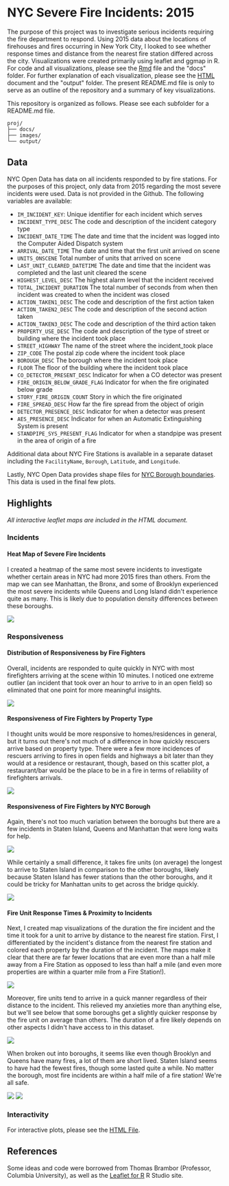 # NYC Severe Fire Incidents: 2015
The purpose of this project was to investigate serious incidents requiring the fire department to respond. Using 2015 data about the locations of firehouses and fires occurring in New York City, I looked to see whether response times and distance from the nearest fire station differed across the city. Visualizations were created primarily using leaflet and ggmap in R. For code and all visualizations, please see the [Rmd](.hw2/docs/Beiers_NYCFires.Rmd) file and the "docs" folder. For further explanation of each visualization, please see the [HTML](.hw2/output/Beiers_NYCFires.html) document and the "output" folder. The present README.md file is only to serve as an outline of the repository and a summary of key visualizations.

This repository is organized as follows. Please see each subfolder for a README.md file.

```
proj/
├── docs/
├── images/
└── output/
```

## Data
NYC Open Data has data on all incidents responded to by fire stations. For the purposes of this project, only data from 2015 regarding the most severe incidents were used. Data is not provided in the Github. The following variables are available:

  - `IM_INCIDENT_KEY`:	Unique identifier for each incident which serves
  - `INCIDENT_TYPE_DESC`	The code and description of the incident category type
  - `INCIDENT_DATE_TIME`	The date and time that the incident was logged into the Computer Aided Dispatch system
  - `ARRIVAL_DATE_TIME`	The date and time that the first unit arrived on scene
  - `UNITS_ONSCENE`	Total number of units that arrived on scene
  - `LAST_UNIT_CLEARED_DATETIME`	The date and time that the incident was completed and the last unit cleared the scene
  - `HIGHEST_LEVEL_DESC`	The highest alarm level that the incident received
  - `TOTAL_INCIDENT_DURATION`	The total number of seconds from when then incident was created to when the incident was closed
  - `ACTION_TAKEN1_DESC`	The code and description of the first action taken
  - `ACTION_TAKEN2_DESC`	The code and description of the second action taken
  - `ACTION_TAKEN3_DESC`	The code and description of the third action taken
  - `PROPERTY_USE_DESC`	The code and description of the type of street or building where the incident took place
  - `STREET_HIGHWAY` The name of the street where the incident_took place
  - `ZIP_CODE`	The postal zip code where the incident took place
  - `BOROUGH_DESC`	The borough where the incident took place
  - `FLOOR`	The floor of the building where the incident took place
  - `CO_DETECTOR_PRESENT_DESC`	Indicator for when a CO detector was present
  - `FIRE_ORIGIN_BELOW_GRADE_FLAG`	Indicator for when the fire originated below grade
  - `STORY_FIRE_ORIGIN_COUNT`	Story in which the fire originated
  - `FIRE_SPREAD_DESC`	How far the fire spread from the object of origin
  - `DETECTOR_PRESENCE_DESC`	Indicator for when a  detector was present
  - `AES_PRESENCE_DESC`	Indicator for when an Automatic Extinguishing System is present
  - `STANDPIPE_SYS_PRESENT_FLAG`	Indicator for when a standpipe was present in the area of origin of a fire


Additional data about NYC Fire Stations is available in a separate dataset including the `FacilityName`, `Borough`, `Latitude`, and `Longitude`.

 Lastly, NYC Open Data provides shape files for [NYC Borough boundaries](https://data.cityofnewyork.us/City-Government/Borough-Boundaries/tqmj-j8zm/data). This data is used in the final few plots.

## Highlights

*All interactive leaflet maps are included in the HTML document.*
### Incidents
#### Heat Map of Severe Fire Incidents
I created a heatmap of the same most severe incidents to investigate whether certain areas in NYC had more 2015 fires than others. From the map we can see Manhattan, the Bronx, and some of Brooklyn experienced the most severe incidents while Queens and Long Island didn't experience quite as many. This is likely due to population density differences between these boroughs.

![](../hw2/images/unnamed-chunk-4-1.png)

### Responsiveness
#### Distribution of Responsiveness by Fire Fighters
Overall, incidents are responded to quite quickly in NYC with most firefighters arriving at the scene within 10 minutes. I noticed one extreme outlier (an incident that took over an hour to arrive to in an open field) so eliminated that one point for more meaningful insights.

![](../hw2/images/unnamed-chunk-9-1.png)

#### Responsiveness of Fire Fighters by Property Type
I thought units would be more responsive to homes/residences in general, but it turns out there's not much of a difference in how quickly rescuers arrive based on property type. There were a few more incidences of rescuers arriving to fires in open fields and highways a bit later than they would at a residence or restaurant, though, based on this scatter plot, a restaurant/bar would be the place to be in a fire in terms of reliability of firefighters arrivals.

![](../hw2/images/unnamed-chunk-10-1.png)

#### Responsiveness of Fire Fighters by NYC Borough
Again, there's not too much variation between the boroughs but there are a few incidents in Staten Island, Queens and Manhattan that were long waits for help.

![](../hw2/images/unnamed-chunk-11-1.png)

While certainly a small difference, it takes fire units (on average) the longest to arrive to Staten Island in comparison to the other boroughs, likely because Staten Island has fewer stations than the other boroughs, and it could be tricky for Manhattan units to get across the bridge quickly.

![](../hw2/images/unnamed-chunk-16-1.png)


#### Fire Unit Response Times & Proximity to Incidents
Next, I created map visualizations of the duration the fire incident and the time it took for a unit to arrive by distance to the nearest fire station. First, I differentiated by the incident's distance from the nearest fire station and colored each property by the duration of the incident. The maps make it clear that there are far fewer locations that are even more than a half mile away from a Fire Station as opposed to less than half a mile (and even more properties are within a quarter mile from a Fire Station!).

![](../hw2/images/unnamed-chunk-13-1.png)

Moreover, fire units tend to arrive in a quick manner regardless of their distance to the incident. This relieved my anxieties more than anything else, but we'll see below that some boroughs get a slightly quicker response by the fire unit on average than others. The duration of a fire likely depends on other aspects I didn't have access to in this dataset.

![](../hw2/images/unnamed-chunk-14-1.png)


When broken out into boroughs, it seems like even though Brooklyn and Queens have many fires, a lot of them are short lived. Staten Island seems to have had the fewest fires, though some lasted quite a while. No matter the borough, most fire incidents are within a half mile of a fire station! We're all safe.

![](../hw2/images/unnamed-chunk-15-1.png)
![](../hw2/images/unnamed-chunk-17-1.png)



### Interactivity
For interactive plots, please see the [HTML File](.hw2/output/Beiers_NYCFires.html).


## References
Some ideas and code were borrowed from Thomas Brambor (Professor, Columbia University), as well as the [Leaflet for R](https://rstudio.github.io/leaflet/markers.html) R Studio site.
